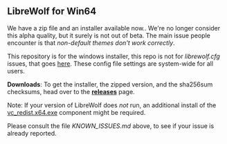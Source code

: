 LibreWolf for Win64
-------------------

We have a zip file and an installer available now.. We're no longer consider this alpha quality, but it surely is not out of beta. The main issue people encounter is that _non-default themes don't work correctly_.

This repository is for the windows installer, this repo is not for _librewolf.cfg_ issues, that goes [here](https://gitlab.com/librewolf-community/settings). These config file settings are system-wide for all users.

**Downloads**: To get the installer, the zipped version, and the sha256sum checksums, head over to the **[releases](https://gitlab.com/librewolf-community/browser/windows/-/releases)** page.

Note: If your version of LibreWolf does _not_ run, an additional install of the [vc_redist.x64.exe](https://aka.ms/vs/16/release/VC_redist.x64.exe) component might be required.

Please consult the file _KNOWN_ISSUES.md_ above, to see if your issue is already reported.
